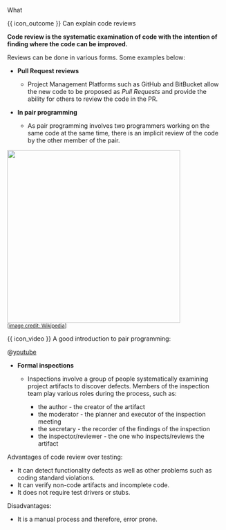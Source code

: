 <span id="title">What</span>

<span id="prereqs"></span>

<span id="outcomes">{{ icon_outcome }} Can explain code reviews</span>

<div id="body">

**Code review is the systematic examination of code with the intention of finding where the code can be improved.**

Reviews can be done in various forms. Some examples below:

* **Pull Request reviews**

  * Project Management Platforms such as GitHub and BitBucket allow the new code to be proposed as _Pull Requests_ and provide the ability for others to review the code in the PR.

* **In <trigger trigger="click" for="modal:codeReview-pairProgramming">pair programming</trigger>**

  * As pair programming involves two programmers working on the same code at the same time, there is an implicit review of the code by the other member of the pair.


<modal large header="Pair Programming" id="modal:codeReview-pairProgramming">

<box type="definition" seamless>
  <include src="../../../common/definitions.md#def-pair-programming" />
</box>

<img src="https://upload.wikimedia.org/wikipedia/commons/a/af/Pair_programming_1.jpg" width="400"/><br>
<sub>[[image credit: Wikipedia](https://en.wikipedia.org/wiki/Pair_programming)]</sub>


{{ icon_video }} A good introduction to pair programming:

@[youtube](ET3Q6zNK3Io)

</modal>

* **Formal inspections**

  * Inspections involve a group of people systematically examining project artifacts to discover defects. Members of the inspection team play various roles during the process, such as:

    * the author - the creator of the artifact
    * the moderator - the planner and executor of the inspection meeting
    * the secretary - the recorder of the findings of the inspection
    * the inspector/reviewer - the one who inspects/reviews the artifact

Advantages of code review over testing:

* It can detect functionality defects as well as other problems such as coding standard violations.
* It can verify non-code artifacts and incomplete code.
* It does not require test drivers or stubs.

Disadvantages:

* It is a manual process and therefore, error prone.

</div>

<div id="extras">
<include src="resources.md" />
</div>